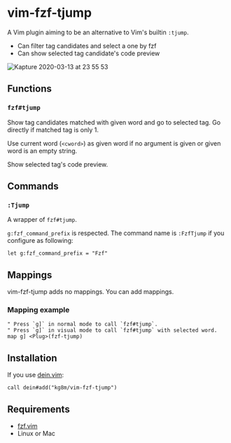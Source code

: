 vim-fzf-tjump
==================================================

A Vim plugin aiming to be an alternative to Vim's builtin `:tjump`.

  * Can filter tag candidates and select a one by fzf
  * Can show selected tag candidate's code preview

![Kapture 2020-03-13 at 23 55 53](https://user-images.githubusercontent.com/694547/76632254-43753800-6586-11ea-8794-bb992bc53bed.gif)


Functions
--------------------------------------------------

### `fzf#tjump`

Show tag candidates matched with given word and go to selected tag. Go directly if matched tag is only 1.

Use current word (`<cword>`) as given word if no argument is given or given word is an empty string.

Show selected tag's code preview.


Commands
--------------------------------------------------

### `:Tjump`

A wrapper of `fzf#tjump`.

`g:fzf_command_prefix` is respected. The command name is `:FzfTjump` if you configure as following:

```vim
let g:fzf_command_prefix = "Fzf"
```


Mappings
--------------------------------------------------

vim-fzf-tjump adds no mappings. You can add mappings.


### Mapping example

```vim
" Press `g]` in normal mode to call `fzf#tjump`.
" Press `g]` in visual mode to call `fzf#tjump` with selected word.
map g] <Plug>(fzf-tjump)
```


Installation
--------------------------------------------------

If you use [dein.vim](https://github.com/Shougo/dein.vim):

```vim
call dein#add("kg8m/vim-fzf-tjump")
```


Requirements
--------------------------------------------------

  * [fzf.vim](https://github.com/junegunn/fzf.vim)
  * Linux or Mac
